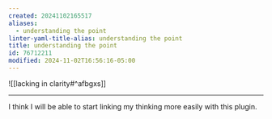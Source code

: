 ```yaml
---
created: 20241102165517
aliases:
  - understanding the point
linter-yaml-title-alias: understanding the point
title: understanding the point
id: 76712211
modified: 2024-11-02T16:56:16-05:00
---
```


![[lacking in clarity#^afbgxs]]

---

I think I will be able to start linking my thinking more easily with this plugin.

